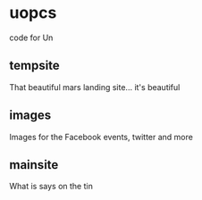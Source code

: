 uopcs
=====

code for Un

tempsite
--------
That beautiful mars landing site... it's beautiful

images
------
Images for the Facebook events, twitter and more

mainsite
--------
What is says on the tin
